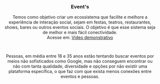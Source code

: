 <h3 align="center">Event's</h3>

<p align="center">
  Temos como objetivo criar um ecossistema que facilite e melhore a experiência de interação social, sejam em festas, teatros, restaurantes, shows, bares ou outros eventos sociais. O objetivo é que esse sistema seja de melhor e mais fácil conectividade.
    <br />
    Acesse em: <a href="https://drive.google.com/file/d/1VyFpJgELXS7cyjLFx9q4fA98OqU1GDzN/view?usp=share_link">Vídeo demonstrativo</a>
</p>
<br/>
<p align="center"> 
  Pessoas, em média entre 18 e 35 anos estão tentando buscar eventos por meios não sofisticados como Google, mas não conseguem encontrar ou não com tanta qualidade, diversidade e opções por não existir uma plataforma específica, o que faz com que exista menos conexões entre eventos e pessoas.
</p>
